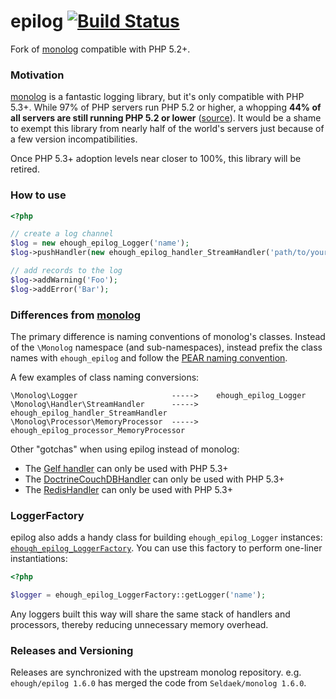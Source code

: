 # epilog [![Build Status](https://secure.travis-ci.org/ehough/epilog.png)](http://travis-ci.org/ehough/epilog)

Fork of [monolog](https://github.com/Seldaek/monolog) compatible with PHP 5.2+.

### Motivation

[monolog](https://github.com/Seldaek/monolog) is a fantastic logging library, but it's only compatible with PHP 5.3+. While 97% of PHP servers run PHP 5.2 or higher,
a whopping **44% of all servers are still running PHP 5.2 or lower** ([source](http://w3techs.com/technologies/details/pl-php/5/all)).
It would be a shame to exempt this library from nearly half of the world's servers just because of a few version incompatibilities.

Once PHP 5.3+ adoption levels near closer to 100%, this library will be retired.

### How to use

```php
<?php

// create a log channel
$log = new ehough_epilog_Logger('name');
$log->pushHandler(new ehough_epilog_handler_StreamHandler('path/to/your.log', ehough_epilog_Logger::WARNING));

// add records to the log
$log->addWarning('Foo');
$log->addError('Bar');
```

### Differences from  [monolog](https://github.com/Seldaek/monolog)

The primary difference is naming conventions of monolog's classes. Instead of the `\Monolog` namespace
(and sub-namespaces), instead prefix the class names with `ehough_epilog` and follow the [PEAR
naming convention](http://pear.php.net/manual/en/standards.php).

A few examples of class naming conversions:

    \Monolog\Logger                     ----->    ehough_epilog_Logger
    \Monolog\Handler\StreamHandler      ----->    ehough_epilog_handler_StreamHandler
    \Monolog\Processor\MemoryProcessor  ----->    ehough_epilog_processor_MemoryProcessor

Other "gotchas" when using epilog instead of monolog:

* The [Gelf handler](https://github.com/Seldaek/monolog/blob/master/src/Monolog/Handler/GelfHandler.php) can only be used with PHP 5.3+
* The [DoctrineCouchDBHandler](https://github.com/Seldaek/monolog/blob/master/src/Monolog/Handler/DoctrineCouchDBHandler.php) can only be used with PHP 5.3+
* The [RedisHandler](https://github.com/Seldaek/monolog/blob/master/src/Monolog/Handler/RedisHandler.php) can only be used with PHP 5.3+


### LoggerFactory

epilog also adds a handy class for building `ehough_epilog_Logger` instances: [`ehough_epilog_LoggerFactory`](https://github.com/ehough/epilog/blob/develop/src/main/php/ehough/epilog/LoggerFactory.php). You can use this factory to perform one-liner instantiations:

```php
<?php

$logger = ehough_epilog_LoggerFactory::getLogger('name');
```

Any loggers built this way will share the same stack of handlers and processors, thereby reducing unnecessary memory overhead.

### Releases and Versioning

Releases are synchronized with the upstream monolog repository. e.g. `ehough/epilog 1.6.0` has merged the code
from `Seldaek/monolog 1.6.0`.